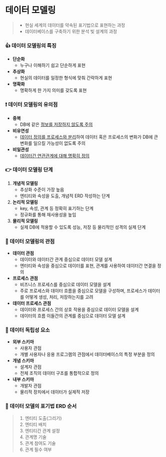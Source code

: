 # 데이터 모델링
> - 현실 세계의 데이터를 약속된 표기법으로 표현하는 과정
> - 데이터베이스를 구축하기 위한 분석 빛 설계의 과정

### 👍 데이터 모델링의 특징
- **단순화**
  - 누구나 이해하기 쉽고 단순하게 표현
- **추상화**
  - 현실의 데이터를 일정한 형식에 맞춰 간략하게 표현
- **명확화**
  - 명확하게 한 가지 의미를 갖도록 표현

### ❗️ 데이터 모델링의 유의점
- **중복**
  - DB에 같은 <u>정보를 저장하지 않도록 주의</u>
- **비유연성**
  - <u>데이터 정의를 프로세스와 분리</u>하여 데이터 혹은 프로세스의 변화가 DB에 큰 변화를 일으킬 가능성이 없도록 주의
- **비일관성**
  - <u>데이터간 연관관계에 대해 명확히 정의</u>

### 👉 데이터 모델링 단계
1) **개념적 모델링**
   - 추상화 수준이 가장 높음
   - 엔티티와 속성을 도출, 개념적 ERD 작성하는 단계
2) **논리적 모델링**
   - key, 속성, 관계 등 정확히 표기하는 단계
   - 정규화를 통해 재사용성을 높임
3) **물리적 모델링**
   - 실제 DB에 적용할 수 있도록 성능, 저장 등 물리적인 성격의 실제 단계

### 🧐 데이터 모델링의 관점
- **데이터 관점**
  - 데이터와 데이터간 관계 중심으로 데이터 모델 설계
  - 엔터티와 속성을 중심으로 데이터를 표현, 관계를 사용하여 데이터간 연결을 정의
- **프로세스 관점**
  - 비즈니스 프로세스를 중심으로 데이터 모델을 설계
  - 주로 프로세스와 데이터 흐름을 중심으로 모델을 구성하며, 프로세스가 데이터를 어떻게 생성, 처리, 저장하는지를 고려
- **데이터 프로세스 관점**
  - 데이터와 프로세스 간의 상호 작용을 중심으로 데이터 모델을 설계
  - 데이터의 흐름 이들간의 관계를 중심으로 데이터 모델 설계

### 💪 데이터 독립성 요소
- **외부 스키마**
  - 사용자 관점
  -  개별 사용자나 응용 프로그램의 관점에서 데이터베이스의 특정 부분을 정의
- **개념 스키마**
  - 설계자 관점
  - 전체 조직의 데이터 구조를 통합적으로 정의
- **내부 스키마**
  - 개발자 관점
  - 물리적 장치에서 데이터가 실제적 저장

### 🙋 데이터 모델의 표기법 ERD 순서
> 1) 엔티티 도출(그리기)
> 2) 엔티티 배치
> 3) 엔티티간 관계 설정
> 4) 관계명 기술
> 5) 관계 참여도 기술
> 6) 관계 필수 여부